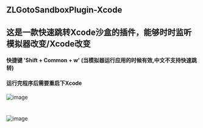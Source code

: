 ZLGotoSandboxPlugin-Xcode
------------

这是一款快速跳转Xcode沙盒的插件，能够时时监听模拟器改变/Xcode改变
-----
#### 快捷键 'Shift + Common + w' (当模拟器运行应用的时候有效,中文不支持快速跳转)
#### 运行完程序后需要重启下Xcode

![image](https://github.com/MakeZL/ZLGotoSandboxPlugin/blob/master/1.png)
#
![image](https://github.com/MakeZL/ZLGotoSandboxPlugin/blob/master/screenshot.png)
